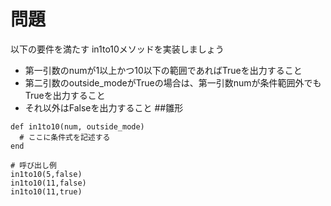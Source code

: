 # 問題  
以下の要件を満たす in1to10メソッドを実装しましょう  
- 第一引数のnumが1以上かつ10以下の範囲であればTrueを出力すること
- 第二引数のoutside_modeがTrueの場合は、第一引数numが条件範囲外でもTrueを出力すること
- それ以外はFalseを出力すること
##雛形
```
def in1to10(num, outside_mode)
  # ここに条件式を記述する
end

# 呼び出し例
in1to10(5,false)
in1to10(11,false) 
in1to10(11,true)
```
